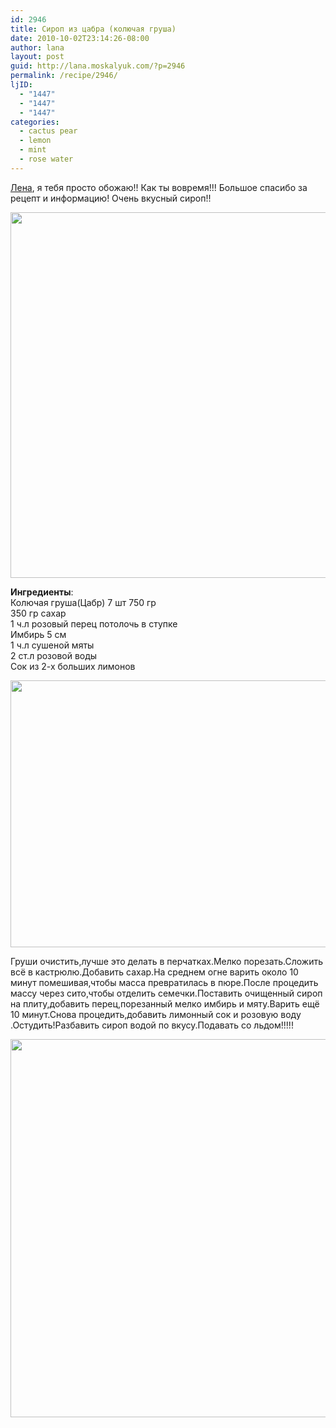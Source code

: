 ```yaml
---
id: 2946
title: Сироп из цабра (колючая груша)
date: 2010-10-02T23:14:26-08:00
author: lana
layout: post
guid: http://lana.moskalyuk.com/?p=2946
permalink: /recipe/2946/
ljID:
  - "1447"
  - "1447"
  - "1447"
categories:
  - cactus pear
  - lemon
  - mint
  - rose water
---
```

[Лена](http://elena-fialka.livejournal.com/122673.html?view=4771889#t4771889), я тебя просто обожаю!! Как ты вовремя!!! Большое спасибо за рецепт и информацию! Очень вкусный сироп!!

<img loading="lazy" class="alignnone" title="Cactus pear" src="http://farm5.static.flickr.com/4106/5046593602_bacb1f15af_z.jpg" alt="" width="640" height="585" /> 

**Ингредиенты**:  
Колючая груша(Цабр) 7 шт 750 гр  
350 гр сахар  
1 ч.л розовый перец потолочь в ступке  
Имбирь 5 см  
1 ч.л сушеной мяты  
2 ст.л розовой воды  
Сок из 2-х больших лимонов

<img loading="lazy" class="alignnone" title="cactus pear" src="http://farm5.static.flickr.com/4085/5046635036_1708ed29df_z.jpg" alt="" width="640" height="427" /> 

Груши очистить,лучше это делать в перчатках.Мелко порезать.Сложить всё в кастрюлю.Добавить сахар.На среднем огне варить около 10 минут помешивая,чтобы масса превратилась в пюре.После процедить массу через сито,чтобы отделить семечки.Поставить очищенный сироп на плиту,добавить перец,порезанный мелко имбирь и мяту.Варить ещё 10 минут.Снова процедить,добавить лимонный сок и розовую воду .Остудить!Разбавить сироп водой по вкусу.Подавать со льдом!!!!!

<img loading="lazy" class="alignnone" title="cactus pear" src="http://farm5.static.flickr.com/4130/5046635680_a0798b5c71_z.jpg" alt="" width="640" height="605" />